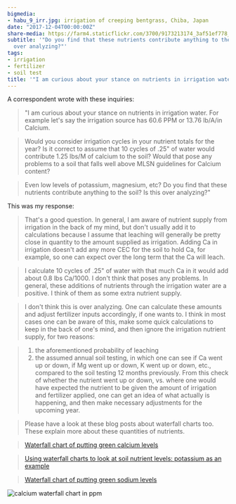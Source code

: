 ```yaml
---
bigmedia:
- habu_9_irr.jpg: irrigation of creeping bentgrass, Chiba, Japan
date: "2017-12-04T00:00:00Z"
share-media: https://farm4.staticflickr.com/3700/9173213174_3af51ef778_b_d.jpg
subtitle: '"Do you find that these nutrients contribute anything to the soil? Is this
  over analyzing?"'
tags:
- irrigation
- fertilizer
- soil test
title: '"I am curious about your stance on nutrients in irrigation water ..."'
---
```


A correspondent wrote with these inquiries:

> "I am curious about your stance on nutrients in irrigation water. For example let's say the irrigation source has 60.6 PPM or 13.76 lb/A/in Calcium.

> Would you consider irrigation cycles in your nutrient totals for the year? Is it correct to assume that 10 cycles of .25" of water would contribute 1.25 lbs/M of calcium to the soil? Would that pose any problems to a soil that falls well above MLSN guidelines for Calcium content?

> Even low levels of potassium, magnesium, etc? Do you find that these nutrients contribute anything to the soil? Is this over analyzing?"

This was my response:

> That's a good question. In general, I am aware of nutrient supply from irrigation in the back of my mind, but don't usually add it to calculations because I assume that leaching will generally be pretty close in quantity to the amount supplied as irrigation. Adding Ca in irrigation doesn't add any more CEC for the soil to hold Ca, for example, so one can expect over the long term that the Ca will leach.

> I calculate 10 cycles of .25" of water with that much Ca in it would add about 0.8 lbs Ca/1000. I don't think that poses any problems. In general, these additions of nutrients through the irrigation water are a positive. I think of them as some extra nutrient supply.

> I don't think this is over analyzing. One can calculate these amounts and adjust fertilizer inputs accordingly, if one wants to. I think in most cases one can be aware of this, make some quick calculations to keep in the back of one's mind, and then ignore the irrigation nutrient supply, for two reasons:

> 1. the aforementioned probability of leaching
> 2. the assumed annual soil testing, in which one can see if Ca went up or down, if Mg went up or down, K went up or down, etc., compared to the soil testing 12 months previously. From this check of whether the nutrient went up or down, vs. where one would have expected the nutrient to be given the amount of irrigation and fertilizer applied, one can get an idea of what actually is happening, and then make necessary adjustments for the upcoming year.

> Please have a look at these blog posts about waterfall charts too. These explain more about these quantities of nutrients.

> [Waterfall chart of putting green calcium levels](http://www.blog.asianturfgrass.com/2013/04/waterfall-chart-of-putting-green-calcium-levels.html)

> [Using waterfall charts to look at soil nutrient levels: potassium as an example](http://www.blog.asianturfgrass.com/2013/03/using-waterfall-charts-to-look-at-soil-nutrient-levels-potassium-1.html)

> [Waterfall chart of putting green sodium levels](http://www.blog.asianturfgrass.com/2013/03/waterfall-chart-putting-green-sodium-levels.html)

![calcium waterfall chart in ppm](https://farm4.staticflickr.com/3700/9173213174_3af51ef778_b_d.jpg)



